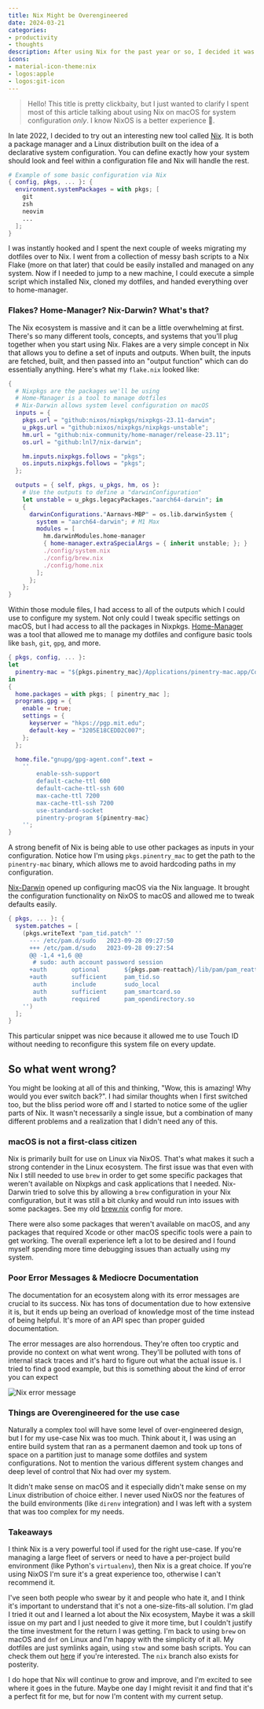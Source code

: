 ```yaml
---
title: Nix Might be Overengineered
date: 2024-03-21
categories:
- productivity
- thoughts
description: After using Nix for the past year or so, I decided it was time to switch back to normal tooling.
icons:
- material-icon-theme:nix
- logos:apple
- logos:git-icon
---
```


> Hello! This title is pretty clickbaity, but I just wanted to clarify I spent most of this article
> talking about using Nix on macOS for system configuration *only*. I know NixOS is a better experience 🙂.

In late 2022, I decided to try out an interesting new tool called [Nix](https://nixos.org).
It is both a package manager and a Linux distribution built on the idea of a declarative system configuration.
You can define exactly how your system should look and feel within a configuration file and Nix will handle the rest.

```nix
# Example of some basic configuration via Nix
{ config, pkgs, ... }: {
  environment.systemPackages = with pkgs; [
    git
    zsh
    neovim
    ...
  ];
}
```

I was instantly hooked and I spent the next couple of weeks migrating my dotfiles over to Nix.
I went from a collection of messy bash scripts to a Nix Flake (more on that later) that could be
easily installed and managed on any system. Now if I needed to jump to a new machine, I could execute
a simple script which installed Nix, cloned my dotfiles, and handed everything over to home-manager.

### Flakes? Home-Manager? Nix-Darwin? What's that?
The Nix ecosystem is massive and it can be a little overwhelming at first.
There's so many different tools, concepts, and systems that you'll plug together when you start using Nix.
Flakes are a very simple concept in Nix that allows you to define a set of inputs and outputs.
When built, the inputs are fetched, built, and then passed into an "output function" which can do
essentially anything. Here's what my `flake.nix` looked like:

```nix
{
  # Nixpkgs are the packages we'll be using
  # Home-Manager is a tool to manage dotfiles
  # Nix-Darwin allows system level configuration on macOS
  inputs = {
    pkgs.url = "github:nixos/nixpkgs/nixpkgs-23.11-darwin";
    u_pkgs.url = "github:nixos/nixpkgs/nixpkgs-unstable";
    hm.url = "github:nix-community/home-manager/release-23.11";
    os.url = "github:lnl7/nix-darwin";

    hm.inputs.nixpkgs.follows = "pkgs";
    os.inputs.nixpkgs.follows = "pkgs";
  };

  outputs = { self, pkgs, u_pkgs, hm, os }:
    # Use the outputs to define a "darwinConfiguration"
    let unstable = u_pkgs.legacyPackages."aarch64-darwin"; in
    {
      darwinConfigurations."Aarnavs-MBP" = os.lib.darwinSystem {
        system = "aarch64-darwin"; # M1 Max
        modules = [
          hm.darwinModules.home-manager
          { home-manager.extraSpecialArgs = { inherit unstable; }; }
          ./config/system.nix
          ./config/brew.nix
          ./config/home.nix
        ];
      };
    };
}
```

Within those module files, I had access to all of the outputs which I could use to configure my system.
Not only could I tweak specific settings on macOS, but I had access to all the packages in Nixpkgs.
[Home-Manager](https://github.com/nix-community/home-manager) was a tool that allowed me to manage my dotfiles
and configure basic tools like `bash`, `git`, `gpg`, and more.

```nix
{ pkgs, config, ... }:
let
  pinentry-mac = "${pkgs.pinentry_mac}/Applications/pinentry-mac.app/Contents/MacOS/pinentry-mac";
in
{
  home.packages = with pkgs; [ pinentry_mac ];
  programs.gpg = {
    enable = true;
    settings = {
      keyserver = "hkps://pgp.mit.edu";
      default-key = "3205E18CEDD2C007";
    };
  };

  home.file."gnupg/gpg-agent.conf".text =
    ''
      	enable-ssh-support
      	default-cache-ttl 600
      	default-cache-ttl-ssh 600
      	max-cache-ttl 7200
      	max-cache-ttl-ssh 7200
      	use-standard-socket
      	pinentry-program ${pinentry-mac}
    '';
}
```

A strong benefit of Nix is being able to use other packages as inputs in your configuration.
Notice how I'm using `pkgs.pinentry_mac` to get the path to the `pinentry-mac` binary, which allows me
to avoid hardcoding paths in my configuration.

[Nix-Darwin](https://github.com/LnL7/nix-darwin) opened up configuring macOS via the Nix language.
It brought the configuration functionality on NixOS to macOS and allowed me to tweak defaults easily.

```nix
{ pkgs, ... }: {
  system.patches = [
    (pkgs.writeText "pam_tid.patch" ''
      --- /etc/pam.d/sudo	2023-09-28 09:27:50
      +++ /etc/pam.d/sudo	2023-09-28 09:27:54
      @@ -1,4 +1,6 @@
       # sudo: auth account password session
      +auth       optional       ${pkgs.pam-reattach}/lib/pam/pam_reattach.so
      +auth       sufficient     pam_tid.so
       auth       include        sudo_local
       auth       sufficient     pam_smartcard.so
       auth       required       pam_opendirectory.so
    '')
  ];
}
```

This particular snippet was nice because it allowed me to use Touch ID without needing to reconfigure this
system file on every update.

## So what went wrong?
You might be looking at all of this and thinking, "Wow, this is amazing! Why would you ever switch back?".
I had similar thoughts when I first switched too, but the bliss period wore off and I started to notice
some of the uglier parts of Nix. It wasn't necessarily a single issue, but a combination of many different
problems and a realization that I didn't need any of this.

### macOS is not a first-class citizen
Nix is primarily built for use on Linux via NixOS. That's what makes it such a strong contender in the
Linux ecosystem. The first issue was that even with Nix I still needed to use `brew` in order to get some
specific packages that weren't available on Nixpkgs and cask applications that I needed.
Nix-Darwin tried to solve this by allowing a `brew` configuration in your Nix configuration, but it was
still a bit clunky and would run into issues with some packages.
See my old [brew.nix](https://github.com/tale/dotfiles/blob/nix/config/brew.nix) config for more.

There were also some packages that weren't available on macOS, and any packages that required
Xcode or other macOS specific tools were a pain to get working. The overall experience left a lot to be
desired and I found myself spending more time debugging issues than actually using my system.

### Poor Error Messages & Mediocre Documentation
The documentation for an ecosystem along with its error messages are crucial to its success.
Nix has tons of documentation due to how extensive it is, but it ends up being an overload of knowledge
most of the time instead of being helpful. It's more of an API spec than proper guided documentation.

The error messages are also horrendous. They're often too cryptic and provide no context on what went wrong.
They'll be polluted with tons of internal stack traces and it's hard to figure out what the actual issue is.
I tried to find a good example, but this is something about the kind of error you can expect

![Nix error message](@/assets/nix-error.png)

### Things are Overengineered for the use case
Naturally a complex tool will have some level of over-engineered design, but I for my use-case Nix was too much.
Think about it, I was using an entire build system that ran as a permanent daemon and took up tons of space
on a partition just to manage some dotfiles and system configurations. Not to mention the various different
system changes and deep level of control that Nix had over my system.

It didn't make sense on macOS and it especially didn't make sense on my Linux distribution of choice either.
I never used NixOS nor the features of the build environments (like `direnv` integration) and I was left with
a system that was too complex for my needs.

### Takeaways
I think Nix is a very powerful tool if used for the right use-case. If you're managing a large fleet of servers
or need to have a per-project build environment (like Python's `virtualenv`), then Nix is a great choice.
If you're using NixOS I'm sure it's a great experience too, otherwise I can't recommend it.

I've seen both people who swear by it and people who hate it, and I think it's important to understand that
it's not a one-size-fits-all solution. I'm glad I tried it out and I learned a lot about the Nix ecosystem,
Maybe it was a skill issue on my part and I just needed to give it more time, but I couldn't justify the time
investment for the return I was getting. I'm back to using `brew` on macOS and `dnf` on Linux and I'm happy with
the simplicity of it all. My dotfiles are just symlinks again, using `stow` and some bash scripts.
You can check them out [here](https://github.com/tale/dotfiles) if you're interested. The `nix` branch also
exists for posterity.

I do hope that Nix will continue to grow and improve, and I'm excited to see where it goes in the future.
Maybe one day I might revisit it and find that it's a perfect fit for me, but for now I'm content with my
current setup.
